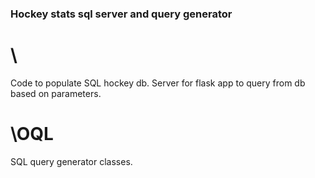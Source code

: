  ### Hockey stats sql server and query generator

# \
Code to populate SQL hockey db. Server for flask app to query from db based on parameters.

# \OQL 
SQL query generator classes. 

